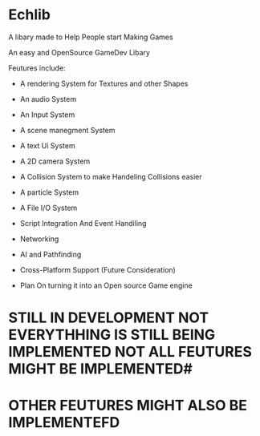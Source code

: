 # Echlib

A libary made to Help People start Making Games

An easy and OpenSource GameDev Libary

Feutures include:

- A rendering System for Textures and other Shapes
- An audio System
- An Input System
- A scene manegment System
- A text Ui System
- A 2D camera System
- A Collision System to make Handeling Collisions easier
- A particle System
- A File I/O System
- Script Integration And Event Handiling
- Networking
- AI and Pathfinding
- Cross-Platform Support (Future Consideration)

- Plan On turning it into an Open source Game engine



# STILL IN DEVELOPMENT NOT EVERYTHHING IS STILL BEING IMPLEMENTED NOT ALL FEUTURES MIGHT BE IMPLEMENTED#
# OTHER FEUTURES MIGHT ALSO BE IMPLEMENTEFD #
